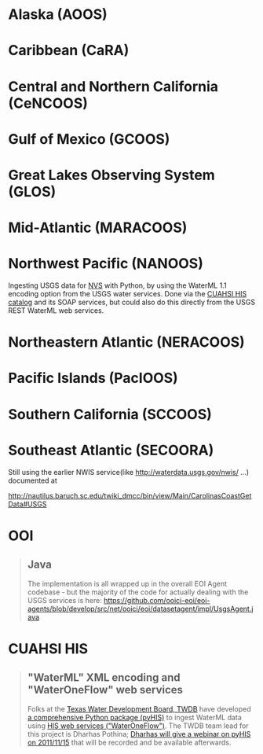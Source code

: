 # Alaska (AOOS) #
# Caribbean (CaRA) #
# Central and Northern California (CeNCOOS) #
# Gulf of Mexico (GCOOS) #
# Great Lakes Observing System (GLOS) #
# Mid-Atlantic (MARACOOS) #
# Northwest Pacific (NANOOS) #
Ingesting USGS data for [NVS](http://nvs.nanoos.org) with Python, by using the WaterML 1.1 encoding option from the USGS water services. Done via the [CUAHSI HIS catalog](http://hiscentral.cuahsi.org/) and its SOAP services, but could also do this directly from the USGS REST WaterML web services.

# Northeastern Atlantic (NERACOOS) #
# Pacific Islands (PacIOOS) #
# Southern California (SCCOOS) #
# Southeast Atlantic (SECOORA) #

Still using the earlier NWIS service(like http://waterdata.usgs.gov/nwis/ ...) documented at

http://nautilus.baruch.sc.edu/twiki_dmcc/bin/view/Main/CarolinasCoastGetData#USGS

# OOI #
> ## Java ##
> The implementation is all wrapped up in the overall EOI Agent codebase - but the majority of the code for actually dealing with the USGS services is here: https://github.com/ooici-eoi/eoi-agents/blob/develop/src/net/ooici/eoi/datasetagent/impl/UsgsAgent.java

# CUAHSI HIS #
> ## "WaterML" XML encoding and "WaterOneFlow" web services ##
> Folks at the [Texas Water Development Board, TWDB](http://www.twdb.state.tx.us/) have developed [a comprehensive Python package (pyHIS)](https://github.com/swtools/pyhis) to ingest WaterML data using [HIS web services ("WaterOneFlow")](http://his.cuahsi.org/). The TWDB team lead for this project is Dharhas Pothina; [Dharhas will give a webinar on pyHIS on 2011/11/15](http://www.cuahsi.org/his-webinars.html) that will be recorded and be available afterwards.